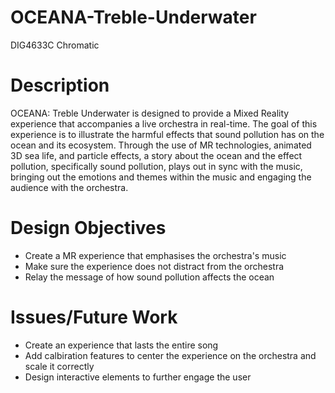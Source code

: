 # OCEANA-Treble-Underwater
DIG4633C Chromatic

# Description
OCEANA: Treble Underwater is designed to provide a Mixed Reality experience that accompanies a live orchestra in real-time. The goal of this experience is to illustrate the harmful effects that sound pollution has on the ocean and its ecosystem. Through the use of MR technologies, animated 3D sea life, and particle effects, a story about the ocean and the effect pollution, specifically sound pollution, plays out in sync with the music, bringing out the emotions and themes within the music and engaging the audience with the orchestra. 

# Design Objectives
* Create a MR experience that emphasises the orchestra's music
* Make sure the experience does not distract from the orchestra
* Relay the message of how sound pollution affects the ocean

# Issues/Future Work
* Create an experience that lasts the entire song
* Add calbiration features to center the experience on the orchestra and scale it correctly
* Design interactive elements to further engage the user
